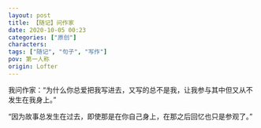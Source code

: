 ```yaml
---
layout: post
title: 【随记】问作家
date: 2020-10-05 00:23
categories: ["原创"]
characters: 
tags: ["随记", "句子", "写作"]
pov: 第一人称
origin: Lofter
---
```


我问作家：“为什么你总爱把我写进去，又写的总不是我，让我参与其中但又从不发生在我身上。”

“因为故事总发生在过去，即使那是在你自己身上，在那之后回忆也只是参观了。”
